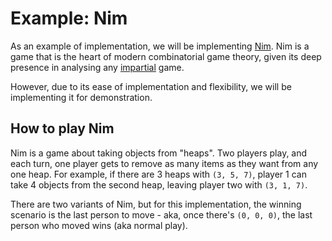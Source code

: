 # Example: Nim

As an example of implementation, we will be implementing [Nim](https://en.wikipedia.org/wiki/Nim).
Nim is a game that is the heart of modern combinatorial game theory, given its deep presence
in analysing any [impartial](https://en.wikipedia.org/wiki/Impartial_game) game.

However, due to its ease of implementation and flexibility, we will be implementing it
for demonstration.

## How to play Nim

Nim is a game about taking objects from "heaps". Two players play, and each turn, one player gets to remove as many items as they want from any one heap. For example, if there are 3 heaps with `(3, 5, 7)`, player 1 can take 4 objects from the second heap, leaving player two with `(3, 1, 7)`.

There are two variants of Nim, but for this implementation, the winning scenario is the last person to move - aka, once there's `(0, 0, 0)`, the last person who moved wins (aka normal play).

